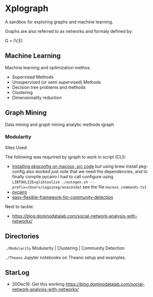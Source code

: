 # Xplograph

A sandbox for exploring graphs and machine learning.

Graphs are also referred to as networks and formaly defined by:

G = (V,E) 

##  Machine Learning

Machine learning and optimization methos.
  
  - Supervised Methods
  - Unsupervised (or semi supervised) Methods
  - Decision tree problems and methods
  - Clustering
  - Dimensionality reduction


##  Graph Mining

Data mining and graph mining analytic methods
igraph

### Modularity

Sites Used:

The following was requrired by igraph to work in script (CLI):
- [Installing pkgconfig on macosx, src code](https://lists.freedesktop.org/archives/pkg-config/2016-March/001043.html)
	but using brew install pkg-config also worked just note that we need the dependencies, and to finally compile pycairo
	I had to call configure using `LIBTOOLIZE=glibtoolize ./autogen.sh --prefix=/Users/saguinag/anaconda2` see the 
	file `macosx_commands.txt`
- [pycairo](https://www.cairographics.org/pycairo/)
- [easy-flexible-framework-for-community-detection](http://www.traag.net/2013/10/25/easy-flexible-framework-for-community-detection/#zp-ID-163-1383957-EPZH5I7G)

Next to tackle:
- https://blog.dominodatalab.com/social-network-analysis-with-networkx/




## Directories

`./Modularity` Modularity | Clustering | Community Detection 

`./Theano` Jupyter notebooks on Theano setup and examples.

## StarLog
- 20Dec16: Get this working https://blog.dominodatalab.com/social-network-analysis-with-networkx/ 
